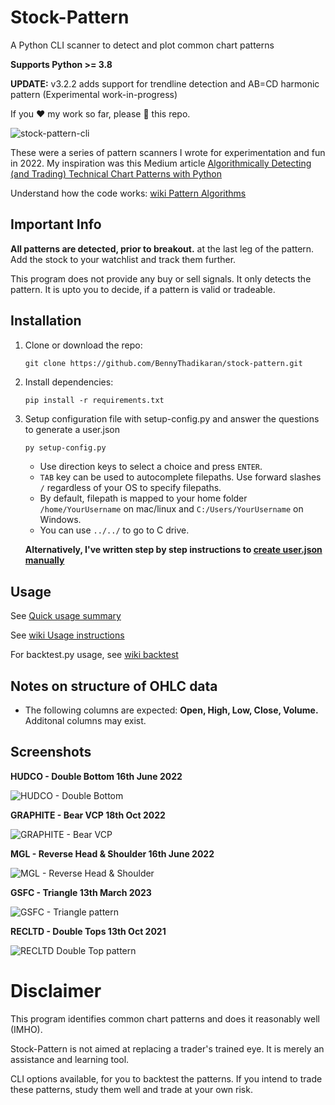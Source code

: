 # Stock-Pattern

A Python CLI scanner to detect and plot common chart patterns

**Supports Python >= 3.8**

**UPDATE:** v3.2.2 adds support for trendline detection and AB=CD harmonic pattern (Experimental work-in-progress)

If you :heart: my work so far, please :star2: this repo.

![stock-pattern-cli](https://res.cloudinary.com/doyu4uovr/image/upload/s--CieAES1A--/c_scale,f_auto,w_800/v1716034129/stock-pattern/stock-pattern-cli-v3_z92axi.png)

These were a series of pattern scanners I wrote for experimentation and fun in 2022. My inspiration was this Medium article [Algorithmically Detecting (and Trading) Technical Chart Patterns with Python](https://medium.com/automation-generation/algorithmically-detecting-and-trading-technical-chart-patterns-with-python-c577b3a396ed)

Understand how the code works: [wiki Pattern Algorithms](https://github.com/BennyThadikaran/stock-pattern/wiki/Pattern-Algorithms)

## Important Info

**All patterns are detected, prior to breakout.** at the last leg of the pattern. Add the stock to your watchlist and track them further.

This program does not provide any buy or sell signals. It only detects the pattern. It is upto you to decide, if a pattern is valid or tradeable.

## Installation

1. Clone or download the repo:

   ```
   git clone https://github.com/BennyThadikaran/stock-pattern.git
   ```

2. Install dependencies:

   ```
   pip install -r requirements.txt
   ```

3. Setup configuration file with setup-config.py and answer the questions to generate a user.json

   ```bash
   py setup-config.py
   ```

   - Use direction keys to select a choice and press `ENTER`.
   - `TAB` key can be used to autocomplete filepaths. Use forward slashes `/` regardless of your OS to specify filepaths.
   - By default, filepath is mapped to your home folder `/home/YourUsername` on mac/linux and `C:/Users/YourUsername` on Windows.
   - You can use `../../` to go to C drive.

   **Alternatively, I've written step by step instructions to [create user.json manually](https://github.com/BennyThadikaran/stock-pattern/wiki/Writing-JSON-configuration-manually)**

## Usage

See [Quick usage summary](https://github.com/BennyThadikaran/stock-pattern/wiki/Quick-usage-summary)

See [wiki Usage instructions](https://github.com/BennyThadikaran/stock-pattern/wiki/Usage)

For backtest.py usage, see [wiki backtest](https://github.com/BennyThadikaran/stock-pattern/wiki/backtest-usage)

## Notes on structure of OHLC data

- The following columns are expected: **Open, High, Low, Close, Volume.** Additonal columns may exist.

## Screenshots

**HUDCO - Double Bottom 16th June 2022**

![HUDCO - Double Bottom](https://res.cloudinary.com/doyu4uovr/image/upload/s--nQ10RsSG--/c_scale,f_auto,w_700/v1702918851/stock-pattern/hudco-double-bottom_dtcvwj.png)

**GRAPHITE - Bear VCP 18th Oct 2022**

![GRAPHITE - Bear VCP](https://res.cloudinary.com/doyu4uovr/image/upload/s--LLToQmNv--/c_scale,f_auto,w_700/v1702918851/stock-pattern/graphite-bear-vcp_yi7cmv.png)

**MGL - Reverse Head & Shoulder 16th June 2022**

![MGL - Reverse Head & Shoulder](https://res.cloudinary.com/doyu4uovr/image/upload/s--RsyvqU2E--/c_scale,f_auto,w_700/v1702918852/stock-pattern/mgl-reverse-hns_pwkmel.png)

**GSFC - Triangle 13th March 2023**

![GSFC - Triangle pattern](https://res.cloudinary.com/doyu4uovr/image/upload/s--oiNVrg8u--/c_scale,f_auto,w_700/v1702918851/stock-pattern/gsfc-triangle_j32yi3.png)

**RECLTD - Double Tops 13th Oct 2021**

![RECLTD Double Top pattern](https://res.cloudinary.com/doyu4uovr/image/upload/s--lFTiRydt--/c_scale,f_auto,w_700/v1702918852/stock-pattern/recltd-double-top_accoad.png)

# Disclaimer

This program identifies common chart patterns and does it reasonably well (IMHO).

Stock-Pattern is not aimed at replacing a trader's trained eye. It is merely an assistance and learning tool.

CLI options available, for you to backtest the patterns. If you intend to trade these patterns, study them well and trade at your own risk.
